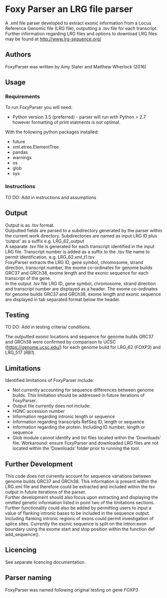 # Foxy Parser an LRG file parser
A .xml file parser developed to extract exonic information from a Locus Reference Genomic file (LRG file), outputting a .tsv file for each transcript.   
Further information regarding LRG files and options to download LRG files may be found at http://www.lrg-sequence.org/

## Authors
FoxyParser was written by Amy Slater and Matthew Wherlock (2016)

## Usage
### Requirements
To run FoxyParser you will need:
* Python version 3.5 (preferred) - parser will run with Python > 2.7 however formatting of print statments is not optimal. 
  
With the following python packages installed:
* future
* xml.etree.ElementTree
* pandas
* warnings
* os
* glob
* sys

### Instructions
TO DO: Add in instructions  and assumptions

## Output
Output is as .tsv format.  
Outputted fields are parsed to a subdirectory generated by the parser within the current work directory. Subdirectories are named as input LRG ID plus ‘output’ as a suffix e.g. LRG_62_output   
A separate .tsv file is generated for each transcript identified in the input LRG file. Transcript number is added as a suffix to the .tsv file name to permit identification. e.g. LRG_62.xml_t1.tsv  
FoxyParser extracts the LRG ID, gene symbol, chromosome, strand direction, transcript number, the exome co-ordinates for genome builds GRC37 and GRCh38, exome length and the exonic sequence for each transcript of the gene.   
In the output .tsv file LRG ID, gene symbol, chromosome, strand direction and transcript number are displayed as a header. The exome co-ordinates for genome builds GRC37 and GRCh38, exome length and exonic sequence are displayed in tab separated format below the header.  

## Testing
TO DO: Add in testing criteria/ conditions.   
  
The outputted exonic locations and sequence for genome builds GRC37 and GRCh38 were confirmed by comparison to UCSC (https://genome.ucsc.edu/) for each genome build for LRG_62 (_FOXP3_) and LRG_517 (_RB1_).

## Limitations
Identified limitations of FoxyParser include:

*	Not currently accounting for sequence differences between genome builds. This limitation should be addressed in future iterations of FoxyParser. 
*	Output file currently does not include:
  *	HGNC accession number
  *	Information regarding intronic length or sequence
  *	Information regarding transcripts RefSeq ID, length or sequence
  *	Information regarding the protein. Including ID number, length or sequence
*	Glob module cannot identify and list files located within the ‘Downloads’ file. Workaround: ensure FoxyParser and downloaded LRG files are not located within the ‘Downloads’ folder prior to running the tool. 


## Further Development
This code does not currently account for sequence variations between genome builds GRC37 and GRCh38. This information is present within the LRG.xml file and therefore could be extracted and included within the tsv output in future iterations of the parser.  
Further development should also focus upon extracting and displaying the omitted genetic information listed in point two of the limitations sections.   
Further functionality could also be added by permitting users to input a value of flanking intronic bases to be included in the sequence output. Including flanking intronic regions of exons could permit investigation of splice sites. Currently the exonic sequence is split on the intron:exon boundary using the exome start and stop position within the function def add_sequence().   

## Licencing 
See separate licencing documentation. 

## Parser naming
FoxyParser was named following original testing on gene _FOXP3_
